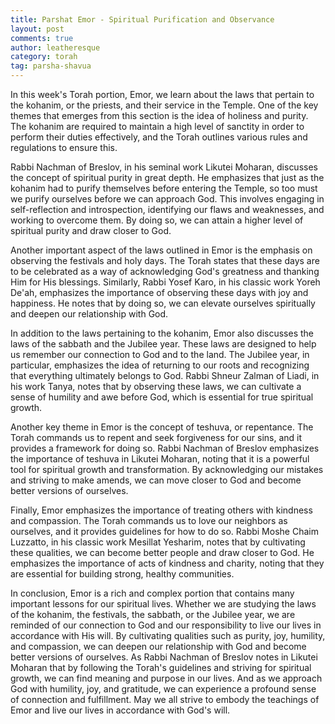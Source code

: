 ```yaml
---
title: Parshat Emor - Spiritual Purification and Observance
layout: post
comments: true
author: leatheresque
category: torah
tag: parsha-shavua
---
```


In this week's Torah portion, Emor, we learn about the laws that pertain to the kohanim, or the priests, and their service in the Temple. One of the key themes that emerges from this section is the idea of holiness and purity. The kohanim are required to maintain a high level of sanctity in order to perform their duties effectively, and the Torah outlines various rules and regulations to ensure this.<!--more-->

Rabbi Nachman of Breslov, in his seminal work Likutei Moharan, discusses the concept of spiritual purity in great depth. He emphasizes that just as the kohanim had to purify themselves before entering the Temple, so too must we purify ourselves before we can approach God. This involves engaging in self-reflection and introspection, identifying our flaws and weaknesses, and working to overcome them. By doing so, we can attain a higher level of spiritual purity and draw closer to God.

Another important aspect of the laws outlined in Emor is the emphasis on observing the festivals and holy days. The Torah states that these days are to be celebrated as a way of acknowledging God's greatness and thanking Him for His blessings. Similarly, Rabbi Yosef Karo, in his classic work Yoreh De'ah, emphasizes the importance of observing these days with joy and happiness. He notes that by doing so, we can elevate ourselves spiritually and deepen our relationship with God.

In addition to the laws pertaining to the kohanim, Emor also discusses the laws of the sabbath and the Jubilee year. These laws are designed to help us remember our connection to God and to the land. The Jubilee year, in particular, emphasizes the idea of returning to our roots and recognizing that everything ultimately belongs to God. Rabbi Shneur Zalman of Liadi, in his work Tanya, notes that by observing these laws, we can cultivate a sense of humility and awe before God, which is essential for true spiritual growth.

Another key theme in Emor is the concept of teshuva, or repentance. The Torah commands us to repent and seek forgiveness for our sins, and it provides a framework for doing so. Rabbi Nachman of Breslov emphasizes the importance of teshuva in Likutei Moharan, noting that it is a powerful tool for spiritual growth and transformation. By acknowledging our mistakes and striving to make amends, we can move closer to God and become better versions of ourselves.

Finally, Emor emphasizes the importance of treating others with kindness and compassion. The Torah commands us to love our neighbors as ourselves, and it provides guidelines for how to do so. Rabbi Moshe Chaim Luzzatto, in his classic work Mesillat Yesharim, notes that by cultivating these qualities, we can become better people and draw closer to God. He emphasizes the importance of acts of kindness and charity, noting that they are essential for building strong, healthy communities.

In conclusion, Emor is a rich and complex portion that contains many important lessons for our spiritual lives. Whether we are studying the laws of the kohanim, the festivals, the sabbath, or the Jubilee year, we are reminded of our connection to God and our responsibility to live our lives in accordance with His will. By cultivating qualities such as purity, joy, humility, and compassion, we can deepen our relationship with God and become better versions of ourselves. As Rabbi Nachman of Breslov notes in Likutei Moharan that by following the Torah's guidelines and striving for spiritual growth, we can find meaning and purpose in our lives. And as we approach God with humility, joy, and gratitude, we can experience a profound sense of connection and fulfillment. May we all strive to embody the teachings of Emor and live our lives in accordance with God's will.
